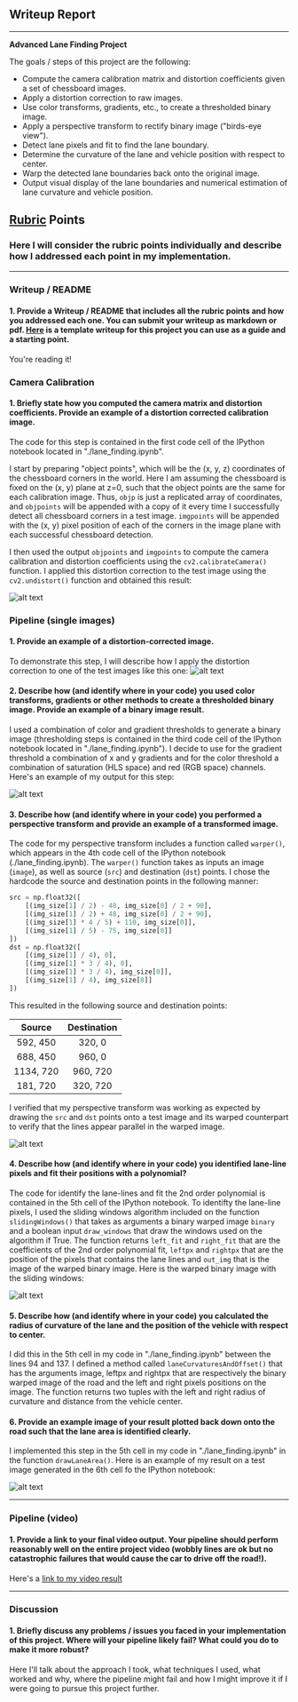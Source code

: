 ## Writeup Report

---

**Advanced Lane Finding Project**

The goals / steps of this project are the following:

* Compute the camera calibration matrix and distortion coefficients given a set of chessboard images.
* Apply a distortion correction to raw images.
* Use color transforms, gradients, etc., to create a thresholded binary image.
* Apply a perspective transform to rectify binary image ("birds-eye view").
* Detect lane pixels and fit to find the lane boundary.
* Determine the curvature of the lane and vehicle position with respect to center.
* Warp the detected lane boundaries back onto the original image.
* Output visual display of the lane boundaries and numerical estimation of lane curvature and vehicle position.

[//]: # (Image References)

[image1]: ./images/calibration_image_corrected.png "Undistorted"
[image2]: ./images/distortion_correction.png "Road Transformed"
[image3]: ./images/combined_thresholds.png "Binary Example"
[image4]: ./images/warped_image.png "Warp Example"
[image5]: ./images/warped_binary_image.png "Fit Visual"
[image6]: ./images/warped_back_image.png "Output"
[video1]: ./output_videos/project_video_output.mp4 "Video"

## [Rubric](https://review.udacity.com/#!/rubrics/571/view) Points

### Here I will consider the rubric points individually and describe how I addressed each point in my implementation.  

---

### Writeup / README

#### 1. Provide a Writeup / README that includes all the rubric points and how you addressed each one.  You can submit your writeup as markdown or pdf.  [Here](https://github.com/udacity/CarND-Advanced-Lane-Lines/blob/master/writeup_template.md) is a template writeup for this project you can use as a guide and a starting point.  

You're reading it!

### Camera Calibration

#### 1. Briefly state how you computed the camera matrix and distortion coefficients. Provide an example of a distortion corrected calibration image.

The code for this step is contained in the first code cell of the IPython notebook located in "./lane_finding.ipynb".  

I start by preparing "object points", which will be the (x, y, z) coordinates of the chessboard corners in the world. Here I am assuming the chessboard is fixed on the (x, y) plane at z=0, such that the object points are the same for each calibration image.  Thus, `objp` is just a replicated array of coordinates, and `objpoints` will be appended with a copy of it every time I successfully detect all chessboard corners in a test image.  `imgpoints` will be appended with the (x, y) pixel position of each of the corners in the image plane with each successful chessboard detection.  

I then used the output `objpoints` and `imgpoints` to compute the camera calibration and distortion coefficients using the `cv2.calibrateCamera()` function.  I applied this distortion correction to the test image using the `cv2.undistort()` function and obtained this result: 

![alt text][image1]

### Pipeline (single images)

#### 1. Provide an example of a distortion-corrected image.

To demonstrate this step, I will describe how I apply the distortion correction to one of the test images like this one:
![alt text][image2]

#### 2. Describe how (and identify where in your code) you used color transforms, gradients or other methods to create a thresholded binary image.  Provide an example of a binary image result.

I used a combination of color and gradient thresholds to generate a binary image (thresholding steps is contained in the third code cell of the IPython notebook located in "./lane_finding.ipynb"). I decide to use for the gradient threshold a combination of x and y gradients and for the color threshold a combination of saturation (HLS space) and red (RGB space) channels. Here's an example of my output for this step:

![alt text][image3]

#### 3. Describe how (and identify where in your code) you performed a perspective transform and provide an example of a transformed image.

The code for my perspective transform includes a function called `warper()`, which appears in the 4th code cell of the IPython notebook (./lane_finding.ipynb).  The `warper()` function takes as inputs an image (`image`), as well as source (`src`) and destination (`dst`) points. I chose the hardcode the source and destination points in the following manner:

```python
src = np.float32([
    [(img_size[1] / 2) - 48, img_size[0] / 2 + 90],
    [(img_size[1] / 2) + 48, img_size[0] / 2 + 90],
    [(img_size[1] * 4 / 5) + 110, img_size[0]],
    [(img_size[1] / 5) - 75, img_size[0]]
])
dst = np.float32([
    [(img_size[1] / 4), 0],
    [(img_size[1] * 3 / 4), 0],
    [(img_size[1] * 3 / 4), img_size[0]],
    [(img_size[1] / 4), img_size[0]]
])
```

This resulted in the following source and destination points:

| Source        | Destination   | 
|:-------------:|:-------------:| 
| 592, 450      | 320, 0        | 
| 688, 450      | 960, 0        |
| 1134, 720     | 960, 720      |
| 181, 720      | 320, 720      |

I verified that my perspective transform was working as expected by drawing the `src` and `dst` points onto a test image and its warped counterpart to verify that the lines appear parallel in the warped image.

![alt text][image4]

#### 4. Describe how (and identify where in your code) you identified lane-line pixels and fit their positions with a polynomial?

The code for identify the lane-lines and fit the 2nd order polynomial is contained in the 5th cell of the IPython notebook. To identifty the lane-line pixels, I used the sliding windows algorithm included on the function `slidingWindows()` that takes as arguments a binary warped image `binary` and a boolean input `draw_windows` that draw the windows used on the algorithm if True. The function returns `left_fit` and `right_fit` that are the coefficients of the 2nd order polynomial fit, `leftpx` and `rightpx` that are the position of the pixels that contains the lane lines and `out_img` that is the image of the warped binary image.
Here is the warped binary image with the sliding windows:

![alt text][image5]

#### 5. Describe how (and identify where in your code) you calculated the radius of curvature of the lane and the position of the vehicle with respect to center.

I did this in the 5th cell in my code in "./lane_finding.ipynb" between the lines 94 and 137. I defined a method called `laneCurvaturesAndOffset()` that has the arguments image, leftpx and rightpx that are respectively the binary warped image of the road and the left and right pixels positions on the image. The function returns two tuples with the left and right radius of curvature and distance from the vehicle center.

#### 6. Provide an example image of your result plotted back down onto the road such that the lane area is identified clearly.

I implemented this step in the 5th cell in my code in "./lane_finding.ipynb" in the function `drawLaneArea()`.  Here is an example of my result on a test image generated in the 6th cell fo the IPython notebook:

![alt text][image6]

---

### Pipeline (video)

#### 1. Provide a link to your final video output.  Your pipeline should perform reasonably well on the entire project video (wobbly lines are ok but no catastrophic failures that would cause the car to drive off the road!).

Here's a [link to my video result](./output_videos/project_video_output.mp4)

---

### Discussion

#### 1. Briefly discuss any problems / issues you faced in your implementation of this project.  Where will your pipeline likely fail?  What could you do to make it more robust?

Here I'll talk about the approach I took, what techniques I used, what worked and why, where the pipeline might fail and how I might improve it if I were going to pursue this project further.  
